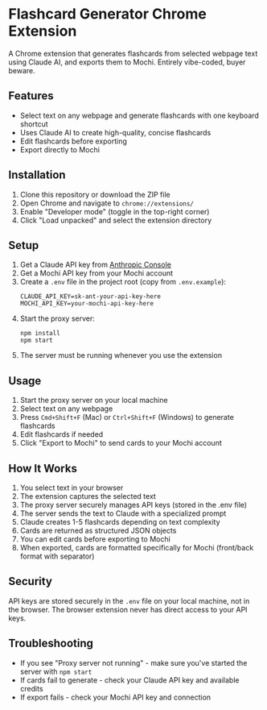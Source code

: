# Flashcard Generator Chrome Extension

A Chrome extension that generates flashcards from selected webpage text using Claude AI, and exports them to Mochi. Entirely vibe-coded, buyer beware.

## Features

- Select text on any webpage and generate flashcards with one keyboard shortcut
- Uses Claude AI to create high-quality, concise flashcards
- Edit flashcards before exporting
- Export directly to Mochi

## Installation

1. Clone this repository or download the ZIP file
2. Open Chrome and navigate to `chrome://extensions/`
3. Enable "Developer mode" (toggle in the top-right corner)
4. Click "Load unpacked" and select the extension directory

## Setup

1. Get a Claude API key from [Anthropic Console](https://console.anthropic.com/)
2. Get a Mochi API key from your Mochi account
3. Create a `.env` file in the project root (copy from `.env.example`):
   ```
   CLAUDE_API_KEY=sk-ant-your-api-key-here
   MOCHI_API_KEY=your-mochi-api-key-here
   ```
4. Start the proxy server:
   ```
   npm install
   npm start
   ```
5. The server must be running whenever you use the extension

## Usage

1. Start the proxy server on your local machine
2. Select text on any webpage
3. Press `Cmd+Shift+F` (Mac) or `Ctrl+Shift+F` (Windows) to generate flashcards
4. Edit flashcards if needed
5. Click "Export to Mochi" to send cards to your Mochi account

## How It Works

1. You select text in your browser
2. The extension captures the selected text
3. The proxy server securely manages API keys (stored in the .env file)
4. The server sends the text to Claude with a specialized prompt
5. Claude creates 1-5 flashcards depending on text complexity
6. Cards are returned as structured JSON objects
7. You can edit cards before exporting to Mochi
8. When exported, cards are formatted specifically for Mochi (front/back format with separator)

## Security

API keys are stored securely in the `.env` file on your local machine, not in the browser. The browser extension never has direct access to your API keys.

## Troubleshooting

- If you see "Proxy server not running" - make sure you've started the server with `npm start`
- If cards fail to generate - check your Claude API key and available credits
- If export fails - check your Mochi API key and connection
